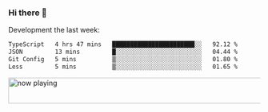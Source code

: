 ### Hi there 👋

Development the last week:
<!--START_SECTION:waka-->

```txt
TypeScript   4 hrs 47 mins   ███████████████████████░░   92.12 %
JSON         13 mins         █░░░░░░░░░░░░░░░░░░░░░░░░   04.44 %
Git Config   5 mins          ▒░░░░░░░░░░░░░░░░░░░░░░░░   01.80 %
Less         5 mins          ▒░░░░░░░░░░░░░░░░░░░░░░░░   01.65 %
```

<!--END_SECTION:waka-->

<!--
**JASONPANGGO/jasonpanggo** is a ✨ _special_ ✨ repository because its `README.md` (this file) appears on your GitHub profile.

Here are some ideas to get you started:

- 🔭 I’m currently working on ...
- 🌱 I’m currently learning ...
- 👯 I’m looking to collaborate on ...
- 🤔 I’m looking for help with ...
- 💬 Ask me about ...
- 📫 How to reach me: ...
- 😄 Pronouns: ...
- ⚡ Fun fact: ...
-->

<a href="https://volt.fm/user/q8yd9e79csfr57rt" target="_blank"><img src="https://spotify-badge-egoist.vercel.app/api/now-playing" width="540" height="52" alt="now playing"></a>
